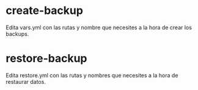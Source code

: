 # create-backup
Edita vars.yml con las rutas y nombre que necesites a la hora de crear los backups.
# restore-backup
Edita restore.yml con las rutas y nombres que necesites a la hora de restaurar datos.
